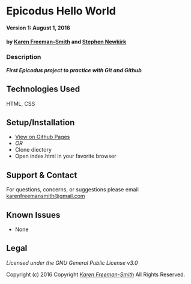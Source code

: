 # Epicodus Hello World

__Version 1: August 1, 2016__
#### by [Karen Freeman-Smith](http://karenfreemansmith.github.io) and [Stephen Newkirk](https://github.com/NewkirkS)

### Description
__*First Epicodus project to practice with Git and Github*__

## Technologies Used
HTML, CSS

## Setup/Installation
* [View on Github Pages](https://karenfreemansmith.github.io/EpicIntroWk1-PetWebsite)
* _OR_
* Clone diectory 
* Open index.html in your favorite browser

## Support & Contact
For questions, concerns, or suggestions please email karenfreemansmith@gmail.com

## Known Issues
* None

## Legal
*Licensed under the GNU General Public License v3.0*

Copyright (c) 2016 Copyright _[Karen Freeman-Smith](https://karenfreemansmith.github.io)_ All Rights Reserved.
